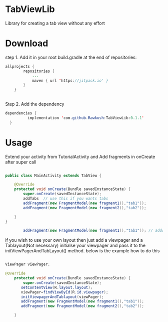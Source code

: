 # TabViewLib

Library for creating a tab view without any effort

# Download

step 1. Add it in your root build.gradle at the end of repositories:
```java
allprojects {
		repositories {
			...
			maven { url 'https://jitpack.io' }
		}
	}
  
  ``` 
  Step 2. Add the dependency
  ```java
  dependencies {
	        implementation 'com.github.Rawkush:TabViewLib:0.1.1'
	}
 ```


# Usage

Extend your activity from TutorialActivity and Add fragments in onCreate after super call

```java

public class MainActivity extends TabView {

    @Override
    protected void onCreate(Bundle savedInstanceState) {
        super.onCreate(savedInstanceState);
        addTabs  // use this if you wants tabs 
        addFragment(new FragmentModel(new fragment1(),"tab1"));
        addFragment(new FragmentModel(new fragment2(),"tab2"));

	}
}
```
```java
        addFragment(new FragmentModel(new fragment1(),"tab1")); // adds fragment and create View
```

if you wish to use your own layout then just add a viewpager and a Tablayout(Not necessary)
initialse your viewpager and pass it to the initViewPagerAndTabLayout() method.
below is the example how to do this
```java

ViewPager viewPager;

@Override
    protected void onCreate(Bundle savedInstanceState) {
        super.onCreate(savedInstanceState);
       setContentView(R.layout.layout);
       viewPager=findViewById(R.id.viewpager);
       initViewpagerAndTablayout(viewPager);
       addFragment(new FragmentModel(new fragment1(),"tab1"));
       addFragment(new FragmentModel(new fragment2(),"tab2"));

    }

```

